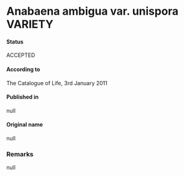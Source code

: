 Anabaena ambigua var. unispora VARIETY
=======

#### Status
ACCEPTED

#### According to
The Catalogue of Life, 3rd January 2011

#### Published in
null

#### Original name
null

### Remarks
null